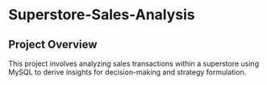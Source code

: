 # Superstore-Sales-Analysis

## Project Overview

This project involves analyzing sales transactions within a superstore using MySQL to derive insights for decision-making and strategy formulation.

